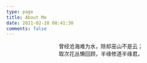 ```yaml
---
type: page
title: About Me
date: 2021-02-28 00:41:30
comments: false
---
```

<div style="text-align: center">
曾经沧海难为水，除却巫山不是云；</br>取次花丛懒回顾，半缘修道半缘君。
</div>
